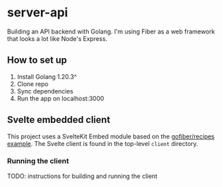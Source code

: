 # server-api

Building an API backend with Golang. I'm using Fiber as a web framework that looks a lot like Node's Express.

## How to set up
1. Install Golang 1.20.3^
2. Clone repo
3. Sync dependencies
4. Run the app on localhost:3000

## Svelte embedded client

This project uses a SvelteKit Embed module based on the [gofiber/recipes example](https://github.com/gofiber/recipes/tree/master/sveltekit-embed). The Svelte client is found in the top-level `client` directory.

### Running the client
TODO: instructions for building and running the client